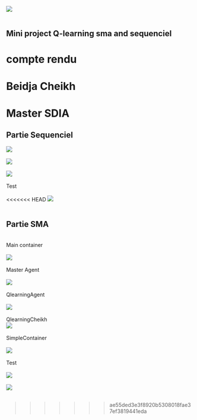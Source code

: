 
<img src="capture/img.png"><br><br>
<h2>Mini project Q-learning sma and sequenciel</h2>
<h1>compte rendu</h1>
<h1>Beidja Cheikh</h1>
<h1>Master SDIA</h1>
<h2>Partie Sequenciel</h2>
<img src="capture/img1.png"><br><br>
<img src="capture/img2.png"><br><br>
<img src="capture/img3.png"><br><br>
Test <br><br>
<<<<<<< HEAD
<img src="capture/img5.png"><br><br>


<h2>Partie SMA</h2><br>
Main container <br><br>
<img src="capture/img4.png"><br><br>
Master Agent <br><br>
<img src="capture/img6.png"><br><br>
QlearningAgent <br><br>
<img src="capture/img7.png"><br><br>
QlearningCheikh <br>
<img src="capture/img8.png"><br><br>
SimpleContainer <br><br>
<img src="capture/img9.png"><br><br>
Test <br><br>
<img src="capture/img10.png"><br><br>
<img src="capture/img11.png"><br><br>







>>>>>>> ae55ded3e3f8920b5308018fae37ef3819441eda





